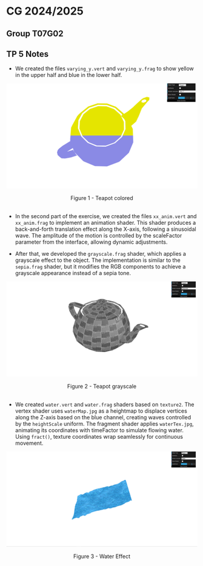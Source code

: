 # CG 2024/2025

## Group T07G02

## TP 5 Notes
- We created the files `varying_y.vert` and `varying_y.frag` to show yellow in the upper half and blue in the lower half.

![](screenshots/cg-t07g02-tp5-1.png)
<p align="center" justify="center">Figure 1 - Teapot colored<br/><br/>

- In the second part of the exercise, we created the files `xx_anim.vert` and `xx_anim.frag` to implement an animation shader. This shader produces a back-and-forth translation effect along the X-axis, following a sinusoidal wave. The amplitude of the motion is controlled by the scaleFactor parameter from the interface, allowing dynamic adjustments.

- After that, we developed the `grayscale.frag` shader, which applies a grayscale effect to the object. The implementation is similar to the `sepia.frag` shader, but it modifies the RGB components to achieve a grayscale appearance instead of a sepia tone.

![](screenshots/cg-t07g02-tp5-2.png)
<p align="center" justify="center">Figure 2 - Teapot grayscale<br/><br/>

- We created `water.vert` and `water.frag` shaders based on `texture2`. The vertex shader uses `waterMap.jpg` as a heightmap to displace vertices along the Z-axis based on the blue channel, creating waves controlled by the `heightScale` uniform. The fragment shader applies `waterTex.jpg`, animating its coordinates with timeFactor to simulate flowing water. Using `fract()`, texture coordinates wrap seamlessly for continuous movement.

![](screenshots/cg-t07g02-tp5-3.png)
<p align="center" justify="center">Figure 3 - Water Effect<br/><br/>